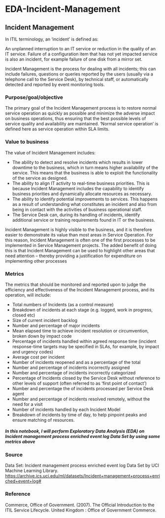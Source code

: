 # EDA-Incident-Management
##  Incident Management

In ITIL terminology, an ‘incident’ is defined as:<br/> 

An unplanned interruption to an IT service or reduction in the quality of an IT 
service. Failure of a configuration item that has not yet impacted service is also 
an incident, for example failure of one disk from a mirror set.<br/>

Incident Management is the process for dealing with all incidents; this can 
include failures, questions or queries reported by the users (usually via a 
telephone call to the Service Desk), by technical staff, or automatically detected 
and reported by event monitoring tools.

###  Purpose/goal/objective
The primary goal of the Incident Management process is to restore normal 
service operation as quickly as possible and minimize the adverse impact on 
business operations, thus ensuring that the best possible levels of service quality 
and availability are maintained. ‘Normal service operation’ is defined here as 
service operation within SLA limits.

### Value to business 

The value of Incident Management includes:<br/>
- The ability to detect and resolve incidents which results in lower downtime to the business, which in turn means higher availability of the service. This means that the business is able to exploit the functionality of the service as designed. 
- The ability to align IT activity to real-time business priorities. This is because Incident Management includes the capability to identify business priorities and dynamically allocate resources as necessary. 
- The ability to identify potential improvements to services. This happens as a result of understanding what constitutes an incident and also from being in contact with the activities of business operational staff. 
- The Service Desk can, during its handling of incidents, identify additional service or training requirements found in IT or the business.

Incident Management is highly visible to the business, and it is therefore easier to 
demonstrate its value than most areas in Service Operation. For this reason, 
Incident Management is often one of the first processes to be implemented in
Service Management projects. The added benefit of doing this is that Incident 
Management can be used to highlight other areas that need attention – thereby 
providing a justification for expenditure on implementing other processes

### Metrics 
The metrics that should be monitored and reported upon to judge the efficiency
and effectiveness of the Incident Management process, and its operation, will 
include: 
- Total numbers of Incidents (as a control measure) 
- Breakdown of incidents at each stage (e.g. logged, work in progress, closed etc) 
- Size of current incident backlog 
- Number and percentage of major incidents 
- Mean elapsed time to achieve incident resolution or circumvention, broken down by impact code 
- Percentage of incidents handled within agreed response time (incident response-time targets may be specified in SLAs, for example, by impact and urgency codes) 
- Average cost per incident 
- Number of incidents reopened and as a percentage of the total 
- Number and percentage of incidents incorrectly assigned 
- Number and percentage of incidents incorrectly categorized 
- Percentage of Incidents closed by the Service Desk without reference to other levels of support (often referred to as ‘first point of contact’) 
- Number and percentage the of incidents processed per Service Desk agent 
- Number and percentage of incidents resolved remotely, without the need for a visit 
- Number of incidents handled by each Incident Model 
- Breakdown of incidents by time of day, to help pinpoint peaks and ensure matching of resources.
##### In this notebook, I will perform Exploratory Data Analysis (EDA) on Incident management process enriched event log Data Set by using some metrics above

### Source
Data Set: Incident management process enriched event log Data Set by UCI Machine Learning Library.<br/>
https://archive.ics.uci.edu/ml/datasets/Incident+management+process+enriched+event+log#

### Reference
Commerce, Office of Government. (2007). The Official Introduction to the ITIL Service Lifecycle. United Kingdom : Office of Government Commerce.
